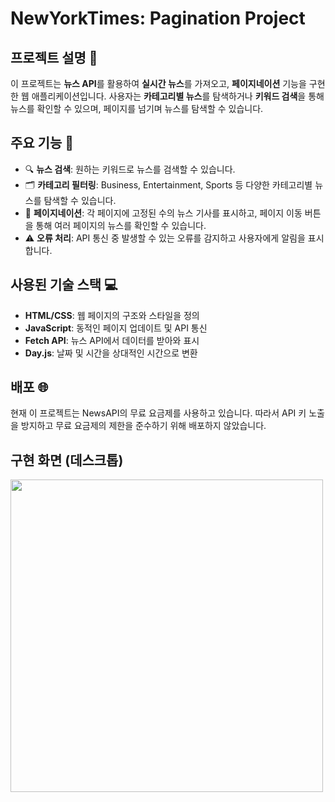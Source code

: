 # NewYorkTimes: Pagination Project

## 프로젝트 설명 🌟
이 프로젝트는 **뉴스 API**를 활용하여 **실시간 뉴스**를 가져오고, **페이지네이션** 기능을 구현한 웹 애플리케이션입니다. 사용자는 **카테고리별 뉴스**를 탐색하거나 **키워드 검색**을 통해 뉴스를 확인할 수 있으며, 페이지를 넘기며 뉴스를 탐색할 수 있습니다.

## 주요 기능 🚀
- 🔍 **뉴스 검색**: 원하는 키워드로 뉴스를 검색할 수 있습니다.
- 🗂️ **카테고리 필터링**: Business, Entertainment, Sports 등 다양한 카테고리별 뉴스를 탐색할 수 있습니다.
- 📄 **페이지네이션**: 각 페이지에 고정된 수의 뉴스 기사를 표시하고, 페이지 이동 버튼을 통해 여러 페이지의 뉴스를 확인할 수 있습니다.
- ⚠️ **오류 처리**: API 통신 중 발생할 수 있는 오류를 감지하고 사용자에게 알림을 표시합니다.

## 사용된 기술 스택 💻
- **HTML/CSS**: 웹 페이지의 구조와 스타일을 정의
- **JavaScript**: 동적인 페이지 업데이트 및 API 통신
- **Fetch API**: 뉴스 API에서 데이터를 받아와 표시
- **Day.js**: 날짜 및 시간을 상대적인 시간으로 변환

## 배포 🌐
현재 이 프로젝트는 NewsAPI의 무료 요금제를 사용하고 있습니다. 따라서  API 키 노출을 방지하고 무료 요금제의 제한을 준수하기 위해 배포하지 않았습니다.

## 구현 화면 (데스크톱)
<img src = "https://github.com/user-attachments/assets/50578b3a-a1f1-4d4a-ab8c-9b886e40d57a" width = 500px/>

